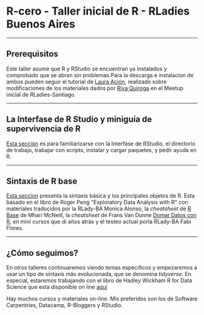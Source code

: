 # R-cero - Taller inicial de R - RLadies Buenos Aires
_________
## Prerequisitos

Este taller asume que R y RStudio se encuentran ya instalados y comprobado que se abran sin problemas.Para la descarga e instalacion de ambos pueden seguir el tutorial de [Laura Ación](https://github.com/lauracion/R_Curso_de_Nivelacion/blob/master/Instalacion_R_RStudio.pdf), realizado sobre modificaciones de los materiales dados por [Riva Quiroga](https://github.com/rivaquiroga/RLadies-Santiago/blob/master/2018-04_taller_primeros_pasos_en_R.Rmd) en el Meetup inicial de RLadies-Santiago.
_________
## La Interfase de R Studio y miniguía de supervivencia de R

[Esta sección](https://github.com/pmnatural/R-cero/blob/master/Interfase_R/Interfase%20de%20RStudio.Rmd) es para familiarizarse con la Interfase de RStudio, el directorio de trabajo, trabajar con scripts, instalar y cargar paquetes, y pedir ayuda en R.

_________
## Sintaxis de R base

[Esta seccion](https://github.com/pmnatural/R-cero/blob/master/Sintaxis_R/ElementosSintaxisR.Rmd) presenta la sintaxis básica y los principales objetos de R.  Esta basado en el libro de Roger Peng "Exploratory Data Analysis with R" con materiales traducidos por la RLady-BA Monica Alonso, la *cheatsheet* de [R Base](http://github.com/rstudio/cheatsheets/raw/master/base-r.pdf) de Mhari McNeill, la *cheatsheet* de Frans Van Dunne [Domar Datos con R](https://www.rstudio.com/wp-content/uploads/2015/03/data-wrangling-spanish.pdf), en mini cursos que di años atrás y el testeo actual porla RLady-BA Fabi Flores. 

_________
## ¿Cómo seguimos?
En otros talleres continuaremos viendo temas especificos y empezaremos a usar un tipo de sintaxis más evolucionada, que se denomina *tidyverse*. En especial, estaremos trabajando con el libro de Hadley Wickham R for Data Science que esta disponible on line [aquí](http://r4ds.had.co.nz/) 

Hay muchos cursos y materiales on-line. Mis preferidos son los de Software Carpentries, Datacamp, R-Bloggers y RStudio.


